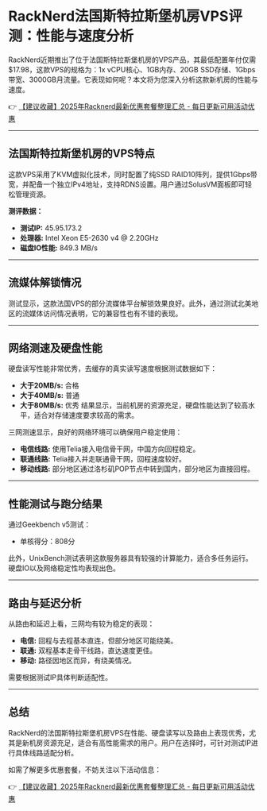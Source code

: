# RackNerd法国斯特拉斯堡机房VPS评测：性能与速度分析

RackNerd近期推出了位于法国斯特拉斯堡机房的VPS产品，其最低配置年付仅需 $17.98，这款VPS的规格为：1x vCPU核心、1GB内存、20GB SSD存储、1Gbps带宽、3000GB月流量。它表现如何呢？本文将为您深入分析这款新机房的性能与速度。

👉 [【建议收藏】2025年Racknerd最新优惠套餐整理汇总 - 每日更新可用活动优惠](https://bit.ly/Rack_Nerd)

---

## 法国斯特拉斯堡机房的VPS特点

这款VPS采用了KVM虚拟化技术，同时配置了纯SSD RAID10阵列，提供1Gbps带宽，并配备一个独立IPv4地址，支持RDNS设置。用户通过SolusVM面板即可轻松管理资源。

**测评数据：**
- **测试IP:** 45.95.173.2
- **处理器:** Intel Xeon E5-2630 v4 @ 2.20GHz
- **磁盘IO性能:** 849.3 MB/s

---

## 流媒体解锁情况

测试显示，这款法国VPS的部分流媒体平台解锁效果良好。此外，通过测试北美地区的流媒体访问情况表明，它的兼容性也有不错的表现。

---

## 网络测速及硬盘性能

硬盘读写性能非常优秀，去缓存的真实读写速度根据测试数据如下：
- **大于20MB/s:** 合格
- **大于40MB/s:** 普通
- **大于80MB/s:** 优秀
结果显示，当前机房的资源充足，硬盘性能达到了较高水平，适合对存储速度要求较高的需求。

三网测速显示，良好的网络环境可以确保用户稳定使用：
- **电信线路:** 使用Telia接入电信骨干网，中国方向回程稳定。
- **联通线路:** Telia接入并走联通骨干网，回程速度较好。
- **移动线路:** 部分地区通过洛杉矶POP节点中转到国内，部分地区为直接回程。

---

## 性能测试与跑分结果

通过Geekbench v5测试：
- 单核得分：808分

此外，UnixBench测试表明这款服务器具有较强的计算能力，适合多任务运行。硬盘IO以及网络稳定性均表现出色。

---

## 路由与延迟分析

从路由和延迟上看，三网均有较为稳定的表现：
- **电信:** 回程与去程基本直连，但部分地区可能绕美。
- **联通:** 双程基本走骨干线路，直达速度更佳。
- **移动:** 路径因地区而异，有绕美情况。

需要根据测试IP具体判断适配性。

---

## 总结

RackNerd的法国斯特拉斯堡机房VPS在性能、硬盘读写以及路由上表现优秀，尤其是新机房资源充足，适合有高性能需求的用户。用户在选择时，可针对测试IP进行具体线路适配分析。

如需了解更多优惠套餐，不妨关注以下活动信息：

👉 [【建议收藏】2025年Racknerd最新优惠套餐整理汇总 - 每日更新可用活动优惠](https://bit.ly/Rack_Nerd)